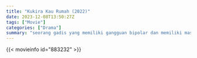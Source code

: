 ```yaml
---
title: "Kukira Kau Rumah (2022)"
date: 2023-12-08T13:50:27Z
tags: ["Movie"]
categories: ["Drama"]
summary: "seorang gadis yang memiliki gangguan bipolar dan memiliki masalah dengan kehidupan sosialnya."
---
```


<mux-player stream-type="on-demand"
src="https://kp3d-my.sharepoint.com/personal/ryoo_kp3d_onmicrosoft_com/_layouts/15/download.aspx?share=EZCFV6ZUUGtIpIyjaI2llsQB-LUic7tPgQ_TtMllMOWzrg" prefer-playback="mse" controls>

</mux-player>


{{< movieinfo id="883232" >}}

<script src="https://cdn.jsdelivr.net/npm/@mux/mux-player"></script>

 <script type="application/ld+json ">
{
"@context": "https://schema.org/",
"@type": "VideoObject",
"name": "Kukira Kau Rumah (2022)",
"contentUrl": "https://stream.mux.com/N2dr6qM17ylQ3nWSz6JVBGR9LbFC01Qpk1uxWN5Gdepk.m3u8",
"thumbnailUrl": "https://www.themoviedb.org/t/p/original/kIJuJM7nUYF1uIrDOiRLBrGUlRR.jpg?width=314&fit_mode=preserve&time=25",
"uploadDate": "2023-12-08T13:50:27Z",
}

</script>
